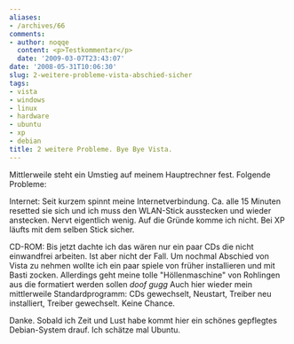 ```yaml
---
aliases:
- /archives/66
comments:
- author: noqqe
  content: <p>Testkommentar</p>
  date: '2009-03-07T23:43:07'
date: '2008-05-31T10:06:30'
slug: 2-weitere-probleme-vista-abschied-sicher
tags:
- vista
- windows
- linux
- hardware
- ubuntu
- xp
- debian
title: 2 weitere Probleme. Bye Bye Vista.
---
```


Mittlerweile steht ein Umstieg auf meinem Hauptrechner fest. Folgende
Probleme:

Internet: Seit kurzem spinnt meine Internetverbindung. Ca. alle 15 Minuten
resetted sie sich und ich muss den WLAN-Stick ausstecken und wieder
anstecken. Nervt eigentlich wenig. Auf die Gründe komme ich nicht. Bei XP
läufts mit dem selben Stick sicher.

CD-ROM: Bis jetzt dachte ich das wären nur ein paar CDs die nicht
einwandfrei arbeiten. Ist aber nicht der Fall. Um nochmal Abschied von
Vista zu nehmen wollte ich ein paar spiele von früher installieren und mit
Basti zocken. Allerdings geht meine tolle "Höllenmaschine" von Rohlingen
aus die formatiert werden sollen *doof gugg* Auch hier wieder mein
mittlerweile Standardprogramm: CDs gewechselt, Neustart, Treiber neu
installiert, Treiber gewechselt. Keine Chance.

Danke. Sobald ich Zeit und Lust habe kommt hier ein schönes gepflegtes
Debian-System drauf. Ich schätze mal Ubuntu.